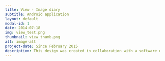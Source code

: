 ```yaml
---
title: View - Image diary
subtitle: Android application
layout: default
modal-id: 1
date: 2014-07-18
img: view_test.png
thumbnail: view_thumb.png
alt: image-alt
project-date: Since February 2015
description: This design was created in collaboration with a software developer from the computer science department at my University. The purpose of the application is to be able to automatically log your coordinates when a picture is taken, hence being able to map out locations of where your images were taken. But more importantly, the user is able to create what we call "Stories". For instance, images taken in a specific city can be put into a story, making it easy for the user him or herself, and other users, to view the images from that particular story. The user is also able to add text to the story. Apart from that, I made use of the android cards in order to create a nice flow of images and also containing information about where the image was taken. The cards are clickable and will direct the user to a gallery of images related to that particular story. I created a fresh camera UI that fit more appropriately with the design.
---
```

